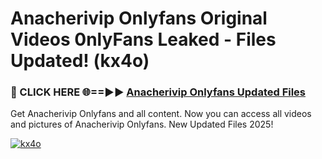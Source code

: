 # Anacherivip Onlyfans Original Videos 0nlyFans Leaked - Files Updated! (kx4o)

<h3>🔴 CLICK HERE 🌐==►► <a href="https://tinyurl.com/ehrbuxhb" rel="nofollow">Anacherivip Onlyfans Updated Files</a></h3>

Get Anacherivip Onlyfans and all content. Now you can access all videos and pictures of Anacherivip Onlyfans. New Updated Files 2025!

[![kx4o](https://i.imgur.com/lVYEuWS.gif)](https://tinyurl.com/ehrbuxhb)
